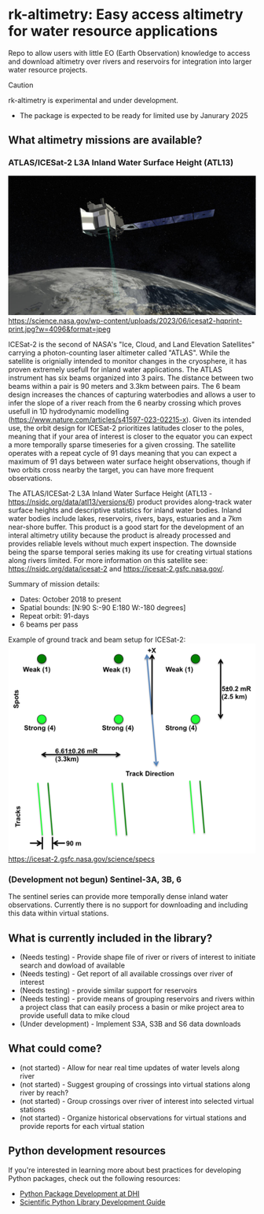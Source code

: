 # rk-altimetry: Easy access altimetry for water resource applications

Repo to allow users with little EO (Earth Observation) knowledge to access and download altimetry over rivers and reservoirs for integration into larger water resource projects.

> [!CAUTION]
> rk-altimetry is experimental and under development.
> * The package is expected to be ready for limited use by Janurary 2025


## What altimetry missions are available?

### ATLAS/ICESat-2 L3A Inland Water Surface Height (ATL13)
![](images/icesat2-hqprint.jpg)
https://science.nasa.gov/wp-content/uploads/2023/06/icesat2-hqprint-print.jpg?w=4096&format=jpeg

ICESat-2 is the second of NASA's "Ice, Cloud, and Land Elevation Satellites" carrying a photon-counting laser altimeter called "ATLAS". While the satellite is orignially intended to monitor changes in the cryosphere, it has proven extremely usefull for inland water applications. The ATLAS instrument has six beams organized into 3 pairs. The distance between two beams within a pair is 90 meters and 3.3km between pairs. The 6 beam design increases the chances of capturing waterbodies and allows a user to infer the slope of a river reach from the 6 nearby crossing which proves usefull in 1D hydrodynamic modelling (https://www.nature.com/articles/s41597-023-02215-x). Given its intended use, the orbit design for ICESat-2 prioritizes latitudes closer to the poles, meaning that if your area of interest is closer to the equator you can expect a more temporally sparse timeseries for a given crossing. The satellite operates with a repeat cycle of 91 days meaning that you can expect a maximum of 91 days between water surface height observations, though if two orbits cross nearby the target, you can have more frequent observations. 

The ATLAS/ICESat-2 L3A Inland Water Surface Height (ATL13 - https://nsidc.org/data/atl13/versions/6) product provides along-track water surface heights and descriptive statistics for inland water bodies. Inland water bodies include lakes, reservoirs, rivers, bays, estuaries and a 7km near-shore buffer. This product is a good start for the development of an interal altimetry utility because the product is already processed and provides reliable levels without much expert inspection. The downside being the sparse temporal series making its use for creating virtual stations along rivers limited. For more information on this satellite see: https://nsidc.org/data/icesat-2 and https://icesat-2.gsfc.nasa.gov/.

Summary of mission details:
- Dates: October 2018 to present
- Spatial bounds: [N:90 S:-90 E:180 W:-180 degrees]
- Repeat orbit: 91-days
- 6 beams per pass

Example of ground track and beam setup for ICESat-2:
![](images/ICESat2BeamPattern.png)
https://icesat-2.gsfc.nasa.gov/science/specs


### (Development not begun) Sentinel-3A, 3B, 6
The sentinel series can provide more temporally dense inland water observations. Currently there is no support for downloading and including this data within virtual stations.

## What is currently included in the library?
- (Needs testing) - Provide shape file of river or rivers of interest to initiate search and dowload of available
- (Needs testing) - Get report of all available crossings over river of interest
- (Needs testing) - provide similar support for reservoirs
- (Needs testing) - provide means of grouping reservoirs and rivers within a project class that can easily process a basin or mike project area to provide usefull data to mike cloud
- (Under development) - Implement S3A, S3B and S6 data downloads

## What could come?
- (not started) - Allow for near real time updates of water levels along river
- (not started) - Suggest grouping of crossings into virtual stations along river by reach?
- (not started) - Group crossings over river of interest into selected virtual stations
- (not started) - Organize historical observations for virtual stations and provide reports for each virtual station

## Python development resources
If you're interested in learning more about best practices for developing Python packages, check out the following resources:

- [Python Package Development at DHI](https://dhi.github.io/python-package-development/)
- [Scientific Python Library Development Guide](https://learn.scientific-python.org/development/)

